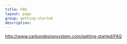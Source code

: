 ```yaml
---
title: FAQ
layout: page
group: getting-started
description: 
---
```


http://www.carbondesignsystem.com/getting-started/FAQ